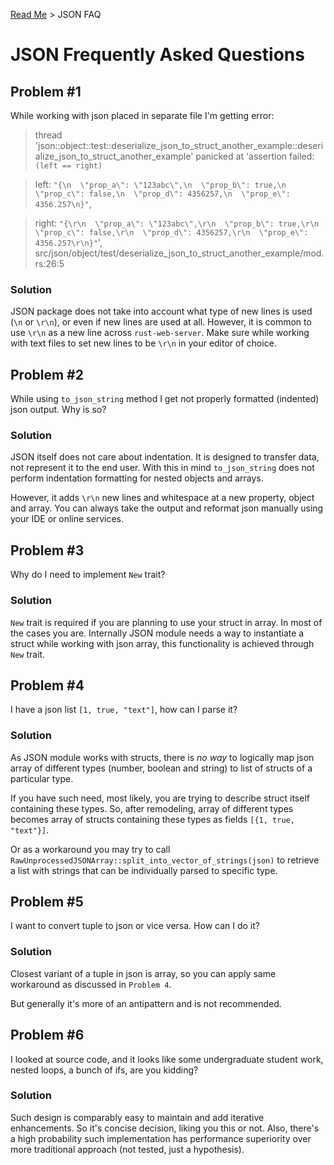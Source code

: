 [Read Me](README.md) > JSON FAQ

# JSON Frequently Asked Questions

## Problem #1 
While working with json placed in separate file I'm getting error:
> thread 'json::object::test::deserialize_json_to_struct_another_example::deserialize_json_to_struct_another_example' panicked at 'assertion failed: `(left == right)`

> left: `"{\n  \"prop_a\": \"123abc\",\n  \"prop_b\": true,\n  \"prop_c\": false,\n  \"prop_d\": 4356257,\n  \"prop_e\": 4356.257\n}"`,

> right: `"{\r\n  \"prop_a\": \"123abc\",\r\n  \"prop_b\": true,\r\n  \"prop_c\": false,\r\n  \"prop_d\": 4356257,\r\n  \"prop_e\": 4356.257\r\n}"`', src/json/object/test/deserialize_json_to_struct_another_example/mod.rs:26:5

### Solution
JSON package does not take into account what type of new lines is used (`\n` or `\r\n`), or even if new lines are used at all.
However, it is common to use `\r\n` as a new line across `rust-web-server`.
Make sure while working with text files to set new lines to be `\r\n` in your editor of choice.


## Problem #2
While using `to_json_string` method I get not properly formatted (indented) json output. Why is so?

### Solution
JSON itself does not care about indentation. It is designed to transfer data, not represent it to the end user.
With this in mind `to_json_string` does not perform indentation formatting for nested objects and arrays.

However, it adds `\r\n` new lines and whitespace at a new property, object and array.
You can always take the output and reformat json manually using your IDE or online services.

## Problem #3
Why do I need to implement `New` trait?

### Solution
`New` trait is required if you are planning to use your struct in array. In most of the cases you are. Internally JSON module needs a way to instantiate a struct while working with json array, this functionality is achieved through `New` trait.

## Problem #4
I have a json list `[1, true, "text"]`, how can I parse it?

### Solution
As JSON module works with structs, there is _no way_ to logically map json array of different types (number, boolean and string) to list of structs of a particular type.

If you have such need, most likely, you are trying to describe struct itself containing these types. So, after remodeling, array of different types becomes array of structs containing these types as fields `[{1, true, "text"}]`.

Or as a workaround you may try to call `RawUnprocessedJSONArray::split_into_vector_of_strings(json)` to retrieve a list with strings that can be individually parsed to specific type.

## Problem #5
I want to convert tuple to json or vice versa. How can I do it?

### Solution
Closest variant of a tuple in json is array, so you can apply same workaround as discussed in `Problem 4`. 

But generally it's more of an antipattern and is not recommended.

## Problem #6
I looked at source code, and it looks like some undergraduate student work, nested loops, a bunch of ifs, are you kidding?

### Solution
Such design is comparably easy to maintain and add iterative enhancements. So it's concise decision, liking you this or not. Also, there's a high probability such implementation has performance superiority over more traditional approach (not tested, just a hypothesis).